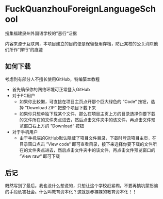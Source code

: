 # FuckQuanzhouForeignLanguageSchool
 搜集福建泉州外国语学校的”恶行“证据

 内容来源于互联网，本项目建立的目的便是保留备用存档，防止某校的公关消除他们所作”罪行“的痕迹

## 如何下载
 考虑到有部分人不擅长使用GitHub，特编纂本教程
 
 + 首先确保你的网络环境可正常登入GitHub
 + 对于PC用户
   - 如果你比较懒，可直接在项目主页点开那个巨大绿色的 ”Code“ 按钮，选择 ”Download ZIP“ 把整个项目下载下来
   - 如果你只想单独下载某个文件，那么在项目主页上方的目录选择你要下载的文件所在的文件夹点进去，然后点击文件夹中的该文件，再点击文件预览窗口右上方的 ”Download“ 按钮
 + 对于手机用户
   - 由于手机端的GitHub默认隐藏了项目文件目录，下载时登录项目主页，在目录窗口点击 ”View code“ 即可查看目录，接下来选择你要下载的文件所在的文件夹点进去，然后点击文件夹中的该文件，再点击文件预览窗口的 ”View raw“ 即可下载

## 后记
 既然写到了最后，我也没什么想说的，只想让这个学校赶紧糊，不要再搞坑蒙拐骗的手段危害社会。什么叫教育资本化？这就是赤裸裸的教育资本化！！
